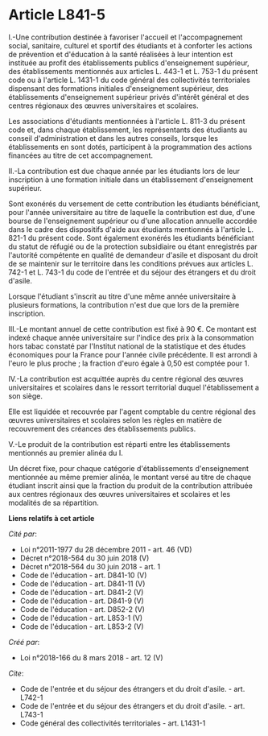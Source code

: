 # Article L841-5

I.-Une contribution destinée à favoriser l'accueil et l'accompagnement social, sanitaire, culturel et sportif des étudiants
et à conforter les actions de prévention et d'éducation à la santé réalisées à leur intention est instituée au profit des
établissements publics d'enseignement supérieur, des établissements mentionnés aux articles L. 443-1 et L. 753-1 du présent
code ou à l'article L. 1431-1 du code général des collectivités territoriales dispensant des formations initiales
d'enseignement supérieur, des établissements d'enseignement supérieur privés d'intérêt général et des centres régionaux des
œuvres universitaires et scolaires.

Les associations d'étudiants mentionnées à l'article L. 811-3 du présent code et, dans chaque établissement, les
représentants des étudiants au conseil d'administration et dans les autres conseils, lorsque les établissements en sont
dotés, participent à la programmation des actions financées au titre de cet accompagnement.

II.-La contribution est due chaque année par les étudiants lors de leur inscription à une formation initiale dans un
établissement d'enseignement supérieur.

Sont exonérés du versement de cette contribution les étudiants bénéficiant, pour l'année universitaire au titre de laquelle
la contribution est due, d'une bourse de l'enseignement supérieur ou d'une allocation annuelle accordée dans le cadre des
dispositifs d'aide aux étudiants mentionnés à l'article L. 821-1 du présent code. Sont également exonérés les étudiants
bénéficiant du statut de réfugié ou de la protection subsidiaire ou étant enregistrés par l'autorité compétente en qualité de
demandeur d'asile et disposant du droit de se maintenir sur le territoire dans les conditions prévues aux articles L. 742-1
et L. 743-1 du code de l'entrée et du séjour des étrangers et du droit d'asile.

Lorsque l'étudiant s'inscrit au titre d'une même année universitaire à plusieurs formations, la contribution n'est due que
lors de la première inscription.

III.-Le montant annuel de cette contribution est fixé à 90 €. Ce montant est indexé chaque année universitaire sur l'indice
des prix à la consommation hors tabac constaté par l'Institut national de la statistique et des études économiques pour la
France pour l'année civile précédente. Il est arrondi à l'euro le plus proche ; la fraction d'euro égale à 0,50 est comptée
pour 1.

IV.-La contribution est acquittée auprès du centre régional des œuvres universitaires et scolaires dans le ressort
territorial duquel l'établissement a son siège.

Elle est liquidée et recouvrée par l'agent comptable du centre régional des œuvres universitaires et scolaires selon les
règles en matière de recouvrement des créances des établissements publics.

V.-Le produit de la contribution est réparti entre les établissements mentionnés au premier alinéa du I.

Un décret fixe, pour chaque catégorie d'établissements d'enseignement mentionnée au même premier alinéa, le montant versé au
titre de chaque étudiant inscrit ainsi que la fraction du produit de la contribution attribuée aux centres régionaux des
œuvres universitaires et scolaires et les modalités de sa répartition.

**Liens relatifs à cet article**

_Cité par_:

  - Loi n°2011-1977 du 28 décembre 2011 - art. 46 (VD)
  - Décret n°2018-564 du 30 juin 2018 (V)
  - Décret n°2018-564 du 30 juin 2018 - art. 1
  - Code de l'éducation - art. D841-10 (V)
  - Code de l'éducation - art. D841-11 (V)
  - Code de l'éducation - art. D841-2 (V)
  - Code de l'éducation - art. D841-9 (V)
  - Code de l'éducation - art. D852-2 (V)
  - Code de l'éducation - art. L853-1 (V)
  - Code de l'éducation - art. L853-2 (V)

_Créé par_:

  - Loi n°2018-166 du 8 mars 2018 - art. 12 (V)

_Cite_:

  - Code de l'entrée et du séjour des étrangers et du droit d'asile. - art. L742-1
  - Code de l'entrée et du séjour des étrangers et du droit d'asile. - art. L743-1
  - Code général des collectivités territoriales - art. L1431-1
